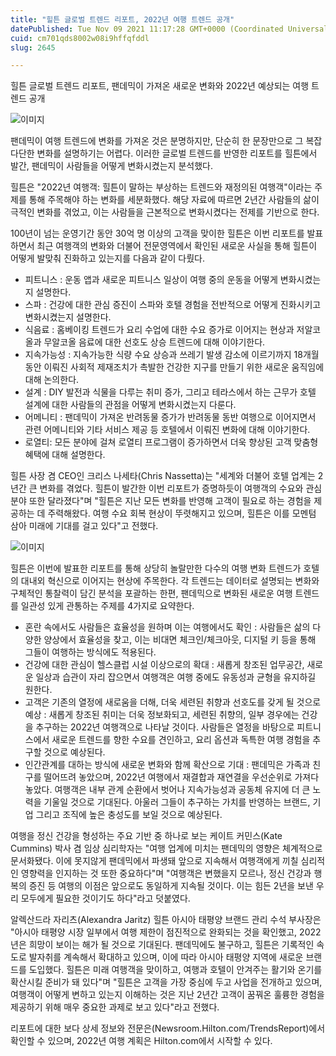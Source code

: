 ```yaml
---
title: "힐튼 글로벌 트렌드 리포트, 2022년 여행 트렌드 공개"
datePublished: Tue Nov 09 2021 11:17:28 GMT+0000 (Coordinated Universal Time)
cuid: cm701qds8002w08i9hffqfddl
slug: 2645

---
```



힐튼 글로벌 트렌드 리포트, 팬데믹이 가져온 새로운 변화와 2022년 예상되는 여행 트렌드 공개

![이미지](https://cdn.hashnode.com/res/hashnode/image/upload/v1739251994294/daadd5ee-354f-4dac-90a0-8ed199193a5e.gif)

팬데믹이 여행 트렌드에 변화를 가져온 것은 분명하지만, 단순히 한 문장만으로 그 복잡다단한 변화를 설명하기는 어렵다. 이러한 글로벌 트렌드를 반영한 리포트를 힐튼에서 발간, 팬데믹이 사람들을 어떻게 변화시켰는지 분석했다.

힐튼은 "2022년 여행객: 힐튼이 말하는 부상하는 트렌드와 재정의된 여행객"이라는 주제를 통해 주목해야 하는 변화를 세분화했다. 해당 자료에 따르면 2년간 사람들의 삶이 극적인 변화를 겪었고, 이는 사람들을 근본적으로 변화시켰다는 전제를 기반으로 한다.

100년이 넘는 운영기간 동안 30억 명 이상의 고객을 맞이한 힐튼은 이번 리포트를 발표하면서 최근 여행객의 변화와 더불어 전문영역에서 확인된 새로운 사실을 통해 힐튼이 어떻게 발맞춰 진화하고 있는지를 다음과 같이 다뤘다.

- 피트니스 : 운동 앱과 새로운 피트니스 일상이 여행 중의 운동을 어떻게 변화시켰는지 설명한다.
- 스파 : 건강에 대한 관심 증진이 스파와 호텔 경험을 전반적으로 어떻게 진화시키고 변화시켰는지 설명한다.
- 식음료 : 홈베이킹 트렌드가 요리 수업에 대한 수요 증가로 이어지는 현상과 저알코올과 무알코올 음료에 대한 선호도 상승 트렌드에 대해 이야기한다.
- 지속가능성 : 지속가능한 식량 수요 상승과 쓰레기 발생 감소에 이르기까지 18개월 동안 이뤄진 사회적 제재조치가 촉발한 건강한 지구를 만들기 위한 새로운 움직임에 대해 논의한다.
- 설계 : DIY 발전과 식물을 다루는 취미 증가, 그리고 테라스에서 하는 근무가 호텔 설계에 대한 사람들의 관점을 어떻게 변화시켰는지 다룬다.
- 어메니티 : 팬데믹이 가져온 반려동물 증가가 반려동물 동반 여행으로 이어지면서 관련 어메니티와 기타 서비스 제공 등 호텔에서 이뤄진 변화에 대해 이야기한다.
- 로열티: 모든 분야에 걸쳐 로열티 프로그램이 증가하면서 더욱 향상된 고객 맞춤형 혜택에 대해 설명한다.

힐튼 사장 겸 CEO인 크리스 나세타(Chris Nassetta)는 "세계와 더불어 호텔 업계는 2년간 큰 변화를 겪었다. 힐튼이 발간한 이번 리포트가 증명하듯이 여행객의 수요와 관심 분야 또한 달라졌다"며 "힐튼은 지난 모든 변화를 반영해 고객이 필요로 하는 경험을 제공하는 데 주력해왔다. 여행 수요 회복 현상이 뚜렷해지고 있으며, 힐튼은 이를 모멘텀 삼아 미래에 기대를 걸고 있다"고 전했다.

![이미지](https://cdn.hashnode.com/res/hashnode/image/upload/v1739251995810/1507f62d-7cd0-489e-ab36-fb2bc4c429dc.jpeg)

힐튼은 이번에 발표한 리포트를 통해 상당히 놀랄만한 다수의 여행 변화 트렌드가 호텔의 대내외 혁신으로 이어지는 현상에 주목한다. 각 트렌드는 데이터로 설명되는 변화와 구체적인 통찰력이 담긴 분석을 포괄하는 한편, 팬데믹으로 변화된 새로운 여행 트렌드를 일관성 있게 관통하는 주제를 4가지로 요약한다.

- 혼란 속에서도 사람들은 효율성을 원하며 이는 여행에서도 확인 : 사람들은 삶의 다양한 양상에서 효율성을 찾고, 이는 비대면 체크인/체크아웃, 디지털 키 등을 통해 그들이 여행하는 방식에도 적용된다.
- 건강에 대한 관심이 헬스클럽 시설 이상으로의 확대 : 새롭게 창조된 업무공간, 새로운 일상과 습관이 자리 잡으면서 여행객은 여행 중에도 유동성과 균형을 유지하길 원한다.
- 고객은 기존의 열정에 새로움을 더해, 더욱 세련된 취향과 선호도를 갖게 될 것으로 예상 : 새롭게 창조된 취미는 더욱 정보화되고, 세련된 취향의, 일부 경우에는 건강을 추구하는 2022년 여행객으로 나타날 것이다. 사람들은 열정을 바탕으로 피트니스에서 새로운 트렌드를 향한 수요를 견인하고, 요리 옵션과 독특한 여행 경험을 추구할 것으로 예상된다.
- 인간관계를 대하는 방식에 새로운 변화와 함께 확산으로 기대 : 팬데믹은 가족과 친구를 떨어뜨려 놓았으며, 2022년 여행에서 재결합과 재연결을 우선순위로 가져다 놓았다. 여행객은 내부 관계 순환에서 벗어나 지속가능성과 공동체 유지에 더 큰 노력을 기울일 것으로 기대된다. 아울러 그들이 추구하는 가치를 반영하는 브랜드, 기업 그리고 조직에 높은 충성도를 보일 것으로 예상된다.

여행을 정신 건강을 형성하는 주요 기반 중 하나로 보는 케이트 커민스(Kate Cummins) 박사 겸 임상 심리학자는 "여행 업계에 미치는 팬데믹의 영향은 체계적으로 문서화됐다. 이에 못지않게 팬데믹에서 파생돼 앞으로 지속해서 여행객에게 끼칠 심리적인 영향력을 인지하는 것 또한 중요하다"며 "여행객은 변했을지 모르나, 정신 건강과 행복의 증진 등 여행의 이점은 앞으로도 동일하게 지속될 것이다. 이는 힘든 2년을 보낸 우리 모두에게 필요한 것이기도 하다"라고 덧붙였다.

알렉산드라 자리츠(Alexandra Jaritz) 힐튼 아시아 태평양 브랜드 관리 수석 부사장은 "아시아 태평양 시장 일부에서 여행 제한이 점진적으로 완화되는 것을 확인했고, 2022년은 희망이 보이는 해가 될 것으로 기대된다. 팬데믹에도 불구하고, 힐튼은 기록적인 속도로 발자취를 계속해서 확대하고 있으며, 이에 따라 아시아 태평양 지역에 새로운 브랜드를 도입했다. 힐튼은 미래 여행객을 맞이하고, 여행과 호텔이 안겨주는 활기와 온기를 확산시킬 준비가 돼 있다"며 "힐튼은 고객을 가장 중심에 두고 사업을 전개하고 있으며, 여행객이 어떻게 변하고 있는지 이해하는 것은 지난 2년간 고객이 꿈꿔온 훌륭한 경험을 제공하기 위해 매우 중요한 과제로 보고 있다"라고 전했다.

리포트에 대한 보다 상세 정보와 전문은(Newsroom.Hilton.com/TrendsReport)에서 확인할 수 있으며, 2022년 여행 계획은 Hilton.com에서 시작할 수 있다.